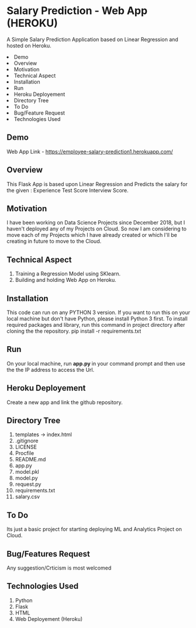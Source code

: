 # Salary Prediction - Web App (HEROKU)
A Simple Salary Prediction Application based on Linear Regression and hosted on Heroku.

<li> Demo </li>
<li> Overview </li>
<li> Motivation </li>
<li> Technical Aspect </li>
<li> Installation </li>
<li> Run </li>
<li> Heroku Deployement </li>
<li> Directory Tree </li>
<li> To Do </li>
<li> Bug/Feature Request </li>
<li> Technologies Used </li>

## Demo 
Web App Link - https://employee-salary-prediction1.herokuapp.com/

## Overview
This Flask App is based upon Linear Regression and Predicts the salary for the given :
    Experience
    Test Score
    Interview Score.
  
## Motivation
I have been working on Data Science Projects since December 2018, but I haven't deployed any of my Projects on Cloud. So now I am considering to move each of my Projects which I have already created or which I'll be creating in future to move to the Cloud.

## Technical Aspect
1. Training a Regression Model using SKlearn.
2. Building and holding Web App on Heroku.

## Installation
This code can run on any PYTHON 3 version. If you want to run this on your local machine but don't have Python, please install Python 3 first. To install required packages and library, run this command in project directory after cloning the the repository.
            pip install -r requirements.txt

## Run
On your local machine, run <b> app.py </b> in your command prompt and then use the the IP address to access the Url.

## Heroku Deployement
Create a new app and link the github repository.

## Directory Tree
1. templates -> index.html
2. .gitignore
3. LICENSE
4. Procfile
5. README.md
6. app.py
7. model.pkl
8. model.py
9. request.py
10. requirements.txt
11. salary.csv

## To Do
Its just a basic project for starting deploying ML and Analytics Project on Cloud.

## Bug/Features Request
Any suggestion/Crticism is most welcomed

## Technologies Used
1. Python
2. Flask
3. HTML
4. Web Deployement (Heroku)
